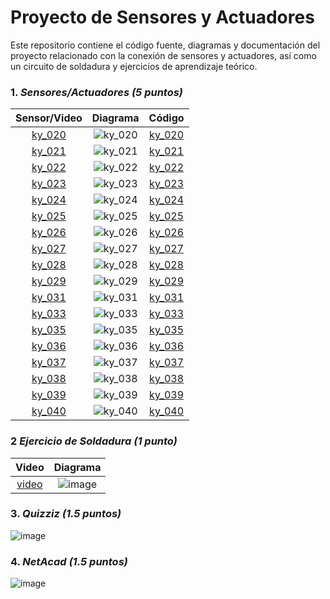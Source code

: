 # Proyecto de Sensores y Actuadores
Este repositorio contiene el código fuente, diagramas y documentación del proyecto relacionado con la conexión de sensores y actuadores, 
así como un circuito de soldadura y ejercicios de aprendizaje teórico.

### 1. *Sensores/Actuadores (5 puntos)*
| Sensor/Video | Diagrama | Código |
|:---:       |     :---:      |        :---:  |
| [ky_020](https://drive.google.com/file/d/1il12CBUcUBlA6g4-58La_Pdp2jWjJRQD/view?usp=drive_link) |  ![ky_020](https://github.com/user-attachments/assets/0e6d71f1-cd3d-4d1e-8c46-d242b452033a)|[ky_020](https://github.com/GalletitaQR/U3_IoT/blob/main/ky_020.py)|
| [ky_021](https://drive.google.com/file/d/1Bi93-NdhigDnkQUAdeVdanLixk7rKuei/view?usp=drive_link) |  ![ky_021](https://github.com/user-attachments/assets/958cef32-2a34-42ec-9d0a-4e180a5176d3)|[ky_021](https://github.com/GalletitaQR/U3_IoT/blob/main/ky_021.py)|
| [ky_022](https://drive.google.com/file/d/1Z0mZh9C3HRzsFVHkBFkCOoYgSVVJUCm5/view?usp=drive_link) |  ![ky_022](https://github.com/user-attachments/assets/51410b35-13cb-4c92-a99f-3f3672427155)|[ky_022](https://github.com/GalletitaQR/U3_IoT/blob/main/ky_022.py)|
| [ky_023](https://drive.google.com/file/d/1usNAltwlhxsaHHZihyQmuEeY_NGOyELB/view?usp=drive_link) |  ![ky_023](https://github.com/user-attachments/assets/48448ec2-e6f7-4ffc-91dd-50e8ab107a93)|[ky_023](https://github.com/GalletitaQR/U3_IoT/blob/main/ky_023.py)|
| [ky_024](https://drive.google.com/file/d/1UJjZ-LY8Gj9vjXE3-t6KUCXTCSThZJS_/view?usp=drive_link) |  ![ky_024](https://github.com/user-attachments/assets/7c26240c-82a7-4557-86f8-8bd571028cdb)|[ky_024](https://github.com/GalletitaQR/U3_IoT/blob/main/ky_024.py)|
| [ky_025](https://drive.google.com/file/d/13lYhoKgf0Wy2UpA3yRKRR7E4X49jzGM9/view?usp=drive_link) |  ![ky_025](https://github.com/user-attachments/assets/6567abed-5793-491d-838d-dd557ff389f9)|[ky_025](https://github.com/GalletitaQR/U3_IoT/blob/main/ky_025.py)|
| [ky_026](https://drive.google.com/file/d/1_N9vnAyDs0fs3eda7qUn7VM_i2l48TM0/view?usp=drive_link) |  ![ky_026](https://github.com/user-attachments/assets/2d377070-d6af-4f2b-96d4-d9a3b1c25d45)|[ky_026](https://github.com/GalletitaQR/U3_IoT/blob/main/ky_026.py)|
| [ky_027](https://drive.google.com/file/d/1XoScxpyXOXatqm0eXc4-8EPkxrqHaufg/view?usp=drive_link) |  ![ky_027](https://github.com/user-attachments/assets/86d19eb1-d305-4bd3-92ad-86e68ab74367)|[ky_027](https://github.com/GalletitaQR/U3_IoT/blob/main/ky_027.py)|
| [ky_028](https://drive.google.com/file/d/1665Au6HxGZw2kQro8kO7jGp7QsLeD6Mx/view?usp=drive_link) |  ![ky_028](https://github.com/user-attachments/assets/7e49c557-edcf-4326-9d8d-584ce084f01b)|[ky_028](https://github.com/GalletitaQR/U3_IoT/blob/main/ky_028.py)|
| [ky_029](https://drive.google.com/file/d/1F2fV7-9e0ME78et-JV94trDOP0u_jOXD/view?usp=drive_link) |  ![ky_029](https://github.com/user-attachments/assets/6947fd94-4fd4-4bfb-8ea4-7d35b1b830ed)|[ky_029](https://github.com/GalletitaQR/U3_IoT/blob/main/ky_029.py)|
| [ky_031](https://drive.google.com/file/d/1TkOBtQkA7L77-b2-puI2luc-OZLLfKqL/view?usp=drive_link) |  ![ky_031](https://github.com/user-attachments/assets/f1f21c77-5829-4e86-b5cf-8ba4ed09b7e9)|[ky_031](https://github.com/GalletitaQR/U3_IoT/blob/main/ky_031.py)|
| [ky_033](https://drive.google.com/file/d/1l1QbTowoq64gmrcrUWCDBfYArMkhjGW-/view?usp=drive_link) |  ![ky_033](https://github.com/user-attachments/assets/0421fda1-c482-49c9-a22e-523878b7323f)|[ky_033](https://github.com/GalletitaQR/U3_IoT/blob/main/ky_033.py)|
| [ky_035](https://drive.google.com/file/d/1R0mVoXG9TQXwkrHUwEvqr1zynH-mMZhy/view?usp=drive_link) |  ![ky_035](https://github.com/user-attachments/assets/42938069-aca0-435f-80f9-7409dbbfeb93)|[ky_035](https://github.com/GalletitaQR/U3_IoT/blob/main/ky_035.py)|
| [ky_036](https://drive.google.com/file/d/1il12CBUcUBlA6g4-58La_Pdp2jWjJRQD/view?usp=drive_link) |  ![ky_036](https://github.com/user-attachments/assets/0e6d71f1-cd3d-4d1e-8c46-d242b452033a)|[ky_036](https://github.com/GalletitaQR/U3_IoT/blob/main/ky_036.py)|
| [ky_037](https://drive.google.com/file/d/1il12CBUcUBlA6g4-58La_Pdp2jWjJRQD/view?usp=drive_link) |  ![ky_037](https://github.com/user-attachments/assets/0e6d71f1-cd3d-4d1e-8c46-d242b452033a)|[ky_037](https://github.com/GalletitaQR/U3_IoT/blob/main/ky_037.py)|
| [ky_038](https://drive.google.com/file/d/1il12CBUcUBlA6g4-58La_Pdp2jWjJRQD/view?usp=drive_link) |  ![ky_038](https://github.com/user-attachments/assets/0e6d71f1-cd3d-4d1e-8c46-d242b452033a)|[ky_038](https://github.com/GalletitaQR/U3_IoT/blob/main/ky_038.py)|
| [ky_039](https://drive.google.com/file/d/1il12CBUcUBlA6g4-58La_Pdp2jWjJRQD/view?usp=drive_link) |  ![ky_039](https://github.com/user-attachments/assets/0e6d71f1-cd3d-4d1e-8c46-d242b452033a)|[ky_039](https://github.com/GalletitaQR/U3_IoT/blob/main/ky_039.py)|
| [ky_040](https://drive.google.com/file/d/1il12CBUcUBlA6g4-58La_Pdp2jWjJRQD/view?usp=drive_link) |  ![ky_040](https://github.com/user-attachments/assets/0e6d71f1-cd3d-4d1e-8c46-d242b452033a)|[ky_040](https://github.com/GalletitaQR/U3_IoT/blob/main/ky_040.py)|

### 2 *Ejercicio de Soldadura (1 punto)*
| Video | Diagrama |
|:---:       |     :---:      |
| [video](https://drive.google.com/file/d/1kcMVziPkRsYQSMFeLHTvjWzE0Q6Km26n/view?usp=drivesdk)|![image](https://github.com/user-attachments/assets/9619f355-cec2-49e7-a2d8-c8ace12e7b4f)|

### 3. *Quizziz (1.5 puntos)*
   ![image](https://github.com/user-attachments/assets/ed885d8b-4f22-4203-acab-9dd6be580567)

### 4. *NetAcad (1.5 puntos)*
   ![image](https://github.com/user-attachments/assets/1fad6208-c3ff-4037-99c2-07f06d7b957b)
